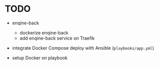 # TODO

- enqine-back
  - dockerize enqine-back
  - add enqine-back service on Traefik
- integrate Docker Compose deploy with Ansible (`playbooks/app.yml`)

- setup Docker on playbook

